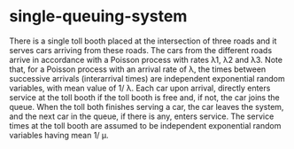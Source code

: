 # single-queuing-system

There is a single toll booth placed at the intersection of three roads and it serves cars arriving from these roads. The cars from the different roads arrive in accordance with a Poisson process with rates λ1, λ2 and λ3. 
Note that, for a Poisson process with an arrival rate of λ, the times between successive arrivals (interarrival times) are independent exponential random variables, with mean value of 1/ λ.
Each car upon arrival, directly enters service at the toll booth if the toll booth is free and, if not, the car joins the queue. 
When the toll both finishes serving a car, the car leaves the system, and the next car in the queue, if there is any, enters service. The service times at the toll booth are assumed to be independent exponential random variables having mean 1/ μ.
